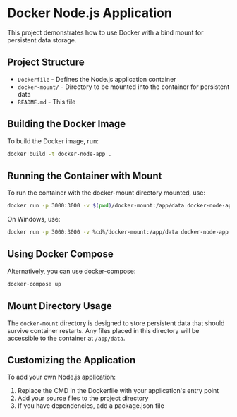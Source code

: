 # Docker Node.js Application

This project demonstrates how to use Docker with a bind mount for persistent data storage.

## Project Structure

- `Dockerfile` - Defines the Node.js application container
- `docker-mount/` - Directory to be mounted into the container for persistent data
- `README.md` - This file

## Building the Docker Image

To build the Docker image, run:

```bash
docker build -t docker-node-app .
```

## Running the Container with Mount

To run the container with the docker-mount directory mounted, use:

```bash
docker run -p 3000:3000 -v $(pwd)/docker-mount:/app/data docker-node-app
```

On Windows, use:
```bash
docker run -p 3000:3000 -v %cd%/docker-mount:/app/data docker-node-app
```

## Using Docker Compose

Alternatively, you can use docker-compose:

```bash
docker-compose up
```

## Mount Directory Usage

The `docker-mount` directory is designed to store persistent data that should survive container restarts. Any files placed in this directory will be accessible to the container at `/app/data`.

## Customizing the Application

To add your own Node.js application:

1. Replace the CMD in the Dockerfile with your application's entry point
2. Add your source files to the project directory
3. If you have dependencies, add a package.json file